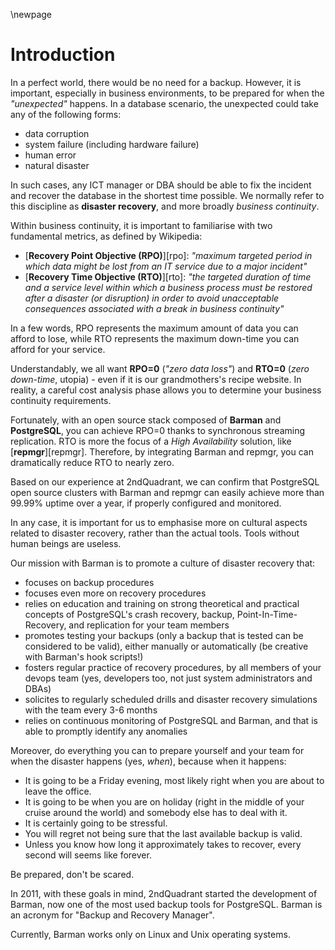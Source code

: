 \newpage

# Introduction

In a perfect world, there would be no need for a backup. However, it is
important, especially in business environments, to be prepared for
when the _"unexpected"_ happens. In a database scenario, the
unexpected could take any of the following forms:

- data corruption
- system failure (including hardware failure)
- human error
- natural disaster

In such cases, any ICT manager or DBA should be able to fix the
incident and recover the database in the shortest time possible. We
normally refer to this discipline as **disaster recovery**, and more
broadly *business continuity*.

Within business continuity, it is important to familiarise with two fundamental metrics, as defined by Wikipedia:

- [**Recovery Point Objective (RPO)**][rpo]: _"maximum targeted period in which data might be lost from an IT service due to a major incident"_
- [**Recovery Time Objective (RTO)**][rto]: _"the targeted duration of time and a service level within which a business process must be restored after a disaster (or disruption) in order to avoid unacceptable consequences associated with a break in business continuity"_


In a few words, RPO represents the maximum amount of data you can afford to lose, while RTO represents the maximum down-time you can afford for your service.

Understandably, we all want **RPO=0** (*"zero data loss"*) and **RTO=0** (*zero down-time*, utopia) - even if it is our grandmothers's recipe website.
In reality, a careful cost analysis phase allows you to determine your business continuity requirements.

Fortunately, with an open source stack composed of **Barman** and **PostgreSQL**, you can achieve RPO=0 thanks to synchronous streaming replication. RTO is more the focus of a *High Availability* solution, like [**repmgr**][repmgr]. Therefore, by integrating Barman and repmgr, you can dramatically reduce RTO to nearly zero.

Based on our experience at 2ndQuadrant, we can confirm that PostgreSQL open source clusters with Barman and repmgr can easily achieve more than 99.99% uptime over a year, if properly configured and monitored.

In any case, it is important for us to emphasise more on cultural aspects related to disaster recovery, rather than the actual tools. Tools without human beings are useless.

Our mission with Barman is to promote a culture of disaster recovery that:

- focuses on backup procedures
- focuses even more on recovery procedures
- relies on education and training on strong theoretical and practical concepts of PostgreSQL's crash recovery, backup, Point-In-Time-Recovery, and replication for your team members
- promotes testing your backups (only a backup that is tested can be considered to be valid), either manually or automatically (be creative with Barman's hook scripts!)
- fosters regular practice of recovery procedures, by all members of your devops team (yes, developers too, not just system administrators and DBAs)
- solicites to regularly scheduled drills and disaster recovery simulations with the team every 3-6 months
- relies on continuous monitoring of PostgreSQL and Barman, and that is able to promptly identify any anomalies

Moreover, do everything you can to prepare yourself and your team for when the disaster happens (yes, *when*), because when it happens:

- It is going to be a Friday evening, most likely right when you are about to leave the office.
- It is going to be when you are on holiday (right in the middle of your cruise around the world) and somebody else has to deal with it.
- It is certainly going to be stressful.
- You will regret not being sure that the last available backup is valid.
- Unless you know how long it approximately takes to recover, every second will seems like forever.

Be prepared, don't be scared.

In 2011, with these goals in mind, 2ndQuadrant started the development of
Barman, now one of the most used backup tools for PostgreSQL. Barman is an acronym for "Backup and Recovery Manager".

Currently, Barman works only on Linux and Unix operating systems.
